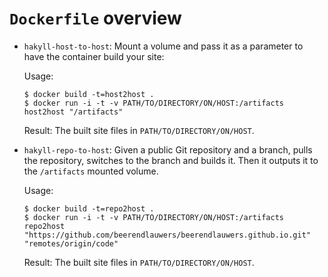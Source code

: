 # `Dockerfile` overview

* `hakyll-host-to-host`: Mount a volume and pass it as a parameter to have the container build your site:
  
  Usage:
  
  ```
  $ docker build -t=host2host .
  $ docker run -i -t -v PATH/TO/DIRECTORY/ON/HOST:/artifacts host2host "/artifacts"
  ```
  
  Result: The built site files in `PATH/TO/DIRECTORY/ON/HOST`.
  
* `hakyll-repo-to-host`: Given a public Git repository and a branch, pulls the repository, switches to the branch and builds it. Then it outputs it to the `/artifacts` mounted volume.

  Usage:
  
  ```
  $ docker build -t=repo2host .
  $ docker run -i -t -v PATH/TO/DIRECTORY/ON/HOST:/artifacts repo2host "https://github.com/beerendlauwers/beerendlauwers.github.io.git" "remotes/origin/code"
  ```
  
  Result: The built site files in `PATH/TO/DIRECTORY/ON/HOST`.
